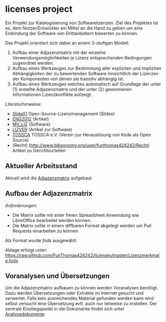 licenses project
================

Ein Projekt zur Katalogisierung von Softwarelizenzen. Ziel des Projektes ist es, dem Nutzer/Entwickler ein Mittel
an die Hand zu geben um eine Einbindung der Software von Drittanbietern bewerten zu können.

Das Projekt orientiert sich dabei an einem 3-stufigen Modell:

1. Aufbau einer Adjazenzmatrix mit der einzelne Verwendungsmöglichkeiten je Lizenz entsprechenden Bedingungen zugeordnet werden.
2. Aufbau eines Werkzeuges zur Bestimmung aller expliziten und impliziten Abhängigkeiten der zu bewertenden Software hinsichtlich 
der Lizenzen der Komponenten von denen sie transitiv abhängig ist.
3. Aufbau eines Werkzeuges welches automatisch auf Grundlage der unter (1) erstellte Adjazenzmatrix und der unter (2) gewonnenen
Informationen Lizenzkonflikte aufzeigt.

Literaturhinweise: 

* [Slide01](http://de.slideshare.net/littk/open-source-lizenzmanagement) Open-Source-Lizenzmanagement (Slides)
* [ENG2012](http://www.bibsonomy.org/bibtex/23ad38e2fbc524230344bc7ea48979620/funthomas424242) (Artikel)
* [MV_LIZ](http://www.cheatography.com/funthomas424242/cheat-sheets/lizenverwaltung-mit-maven/) (Software)
* [LIZVER](http://www.bibsonomy.org/bibtex/2d7fa68b5ddaa4bb2318c3da9e38cf4cb/funthomas424242) (Artikel zur Software)
* [TOSSCA](http://www.tossca.org/) TOSSCA e.V. (Verein zur Herauslösung von Kode als Open Source)
* [Recht] (http://www.bibsonomy.org/user/funthomas424242/Recht) Artikel zu Gerichtsurteilen

Aktueller Arbeitsstand
----------------------

Aktuell wird die [Adjazenzmatrix](https://raw.github.com/FunThomas424242/licenses/master/Lizenzmerkmale.fods) aufgebaut.

Aufbau der Adjazenzmatrix
--------------------------

*Anforderungen*: 

* Die Matrix sollte mit einer freien Spreadsheet Anwendung wie LibreOffice bearbeitet werden können. 
* Die Matrix sollte in einem diffbaren Format abgelegt werden um Pull Requests einarbeiten zu können

Als Format wurde *fods* ausgewählt. 

Ablage erfolgt unter: https://raw.github.com/FunThomas424242/licenses/master/Lizenzmerkmale.fods

Voranalysen und Übersetzungen
-----------------------------

Um die Adjazenzmatrix aufbauen zu können werden Voranalysen benötigt. Dazu werden Übersetzungen oder Extrakte im Internet gesucht
und verwertet. Falls kein ausreichendes Material gefunden werden kann wird selbst versucht eine Übersetzung evtl. 
auch nur teilweise zu erstellen. Der zentrale Einstiegspunkt in die Dokumente findet sich unter
[Analysedokumente](./analysis/Quellen.md)

